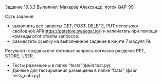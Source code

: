 Задание 19.3.3
Выполнил: Макаров Александр, поток QAP-99.

Суть задания: 
- выполнить все запросы GET, POST, DELETE, PUT используя свободное 
API(https://petstore.swagger.io/) и напечатать при помощи команды print ответы запросов.
- разместить ссылку на выполненное задание в юните 7 модуля 19.

Результат: созданы все тестовые запросы согласно разделов PET, STORE, USER.

- Тесты размещены в папке "tests"(файл test.py)
- Данные для тестирования размещены в папке "Data" (файл tests_data.py)

